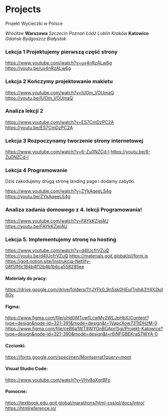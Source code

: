 # Projects

Projekt Wycieczki w Polsce

_Wrocław_
**Warszawa**
_Szczecin_
_Poznań_
_Łódź_
_Lublin_
_Kraków_
**Katowice**
_Gdańsk_
_Bydgoszcz_
_Białystok_

>

### Lekcja 1 Projektujemy pierwszą część strony

https://www.youtube.com/watch?v=uv4nRzALw6g
https://youtu.be/uv4nRzALw6g

### Lekcja 2 Kończymy projektowanie makietu

https://www.youtube.com/watch?v=lUOm_VOUmaQ
https://youtu.be/lUOm_VOUmaQ

### Analiza lekcji 2

https://www.youtube.com/watch?v=ES7CmDzPC2A
https://youtu.be/ES7CmDzPC2A

### Lekcja 3 Rozpoczynamy tworzenie strony internetowej

https://www.youtube.com/watch?v=6-Zu0NZCd-I
https://youtu.be/6-Zu0NZCd-I

### Lekcja 4 Programowanie

Dziś zakodujemy drugą stronę landing page i dodamy zabytki.

https://www.youtube.com/watch?v=ZYkAqeeLS4g
https://youtu.be/ZYkAqeeLS4g

### Analiza zadania domowego z 4. lekcji Programowania!

https://www.youtube.com/watch?v=FAYkKZjejAU
https://youtu.be/FAYkKZjejAU

### Lekcja 5. Implementujemy stronę na hosting

https://www.youtube.com/watch?v=d4IUcfrVZuQ 
https://youtu.be/d4IUcfrVZuQ
https://materials.goit.global/pl/form.js
https://goit.notion.site/Instrukcja-Netlify-08f5ff6c184b4f12b4b1b6ca558285ee

#### Materiały do pracy:

https://drive.google.com/drive/folders/1YJYFk0_9nSsk0HEuITnihA3Y4X2kd8Gv

#### Figma:

https://www.figma.com/file/uHd0MTuwfLcwMy2WLJpHbX/Content?type=design&node-id=321-391&mode=design&t=1VapcXow73TtDHzM-0 <br />
https://www.figma.com/file/ceB6a1WT8WYGnBGAprISgj/Projekt-Katowice?type=design&node-id=321-390&mode=design&t=r6jNFGBEKraS7WYA-0

#### Czcionki:

https://fonts.google.com/specimen/Montserrat?query=mont

#### Visual Studio Code:

https://www.youtube.com/watch?v=VHv8aXgrBFo

#### Pomocne:

https://textbook.edu.goit.global/marathons/html-css/pl/docs/intro/ <!-- Technologie internetowe --><br />
https://htmlreference.io/ <!-- tagi html --><br />

>
